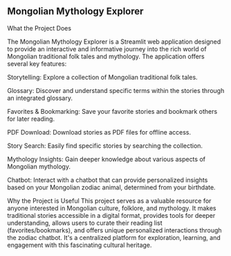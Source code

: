 ## Mongolian Mythology Explorer

What the Project Does

The Mongolian Mythology Explorer is a Streamlit web application designed to provide an interactive and informative journey into the rich world of Mongolian traditional folk tales and mythology. 
The application offers several key features:

Storytelling: Explore a collection of Mongolian traditional folk tales.

Glossary: Discover and understand specific terms within the stories through an integrated glossary.

Favorites & Bookmarking: Save your favorite stories and bookmark others for later reading.

PDF Download: Download stories as PDF files for offline access.

Story Search: Easily find specific stories by searching the collection.

Mythology Insights: Gain deeper knowledge about various aspects of Mongolian mythology.

Chatbot: Interact with a chatbot that can provide personalized insights based on your Mongolian zodiac animal, determined from your birthdate.

Why the Project is Useful
This project serves as a valuable resource for anyone interested in Mongolian culture, folklore, and mythology. It makes traditional stories accessible in a digital format, provides tools for deeper understanding, allows users to curate their reading list (favorites/bookmarks), and offers unique personalized interactions through the zodiac chatbot. It's a centralized platform for exploration, learning, and engagement with this fascinating cultural heritage.


